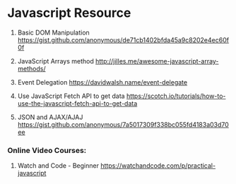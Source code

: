 # Javascript Resource

1. Basic DOM Manipulation
https://gist.github.com/anonymous/de71cb1402bfda45a9c8202e4ec60f0f

2. JavaScript Arrays method
http://jilles.me/awesome-javascript-array-methods/

3. Event Delegation
https://davidwalsh.name/event-delegate

4. Use JavaScript Fetch API to get data
https://scotch.io/tutorials/how-to-use-the-javascript-fetch-api-to-get-data

5. JSON and AJAX/AJAJ
https://gist.github.com/anonymous/7a5017309f338bc055fd4183a03d70ee

### Online Video Courses:
1. Watch and Code - Beginner
https://watchandcode.com/p/practical-javascript

